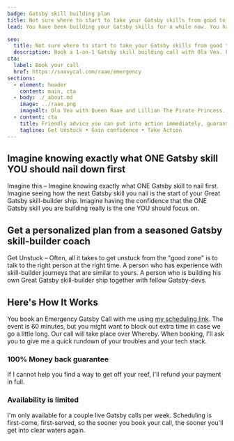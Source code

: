 ```yaml
---
badge: Gatsby skill building plan
title: Not sure where to start to take your Gatsby skills from good to great?
lead: You have been building your Gatsby skills for a while now. You have maybe built a few paid projects with Gatsby. But you are still stuck in the "good zone". Your clients might not notice, but you KNOW you are not great. And you don't like it.

seo:
  title: Not sure where to start to take your Gatsby skills from good to great?
  description: Book a 1-on-1 Gatsby skill building call with Ola Vea. Friendly advice you can put into action immediately, guaranteed!
cta:
  label: Book your call
  href: https://savvycal.com/raae/emergency
sections:
  - element: header
    content: main, cta
  - body: ./_about.md
    image: ../raae.png
    imageAlt: Ola Vea with Queen Raae and Lillian The Pirate Princess.
  - content: cta
    title: Friendly advice you can put into action immediately, guaranteed.
    tagline: Get Unstuck • Gain confidence • Take Action
---
```


## Imagine knowing exactly what ONE Gatsby skill YOU should nail down first

Imagine this – Imagine knowing exactly what ONE Gatsby skill to nail first. Imagine seeing how the next Gatsby skill you nail is the start of your Great Gatsby skill-builder ship. Imagine having the confidence that the ONE Gatsby skill you are building really is the one YOU should focus on.

## Get a personalized plan from a seasoned Gatsby skill-builder coach

Get Unstuck – Often, all it takes to get unstuck from the  "good zone" is to talk to the right person at the right time. A person who has experience with skill-builder journeys that are similar to yours. A person who is building his own Great Gatsby skill-builder ship together with fellow Gatsby-devs.

## Here's How It Works

You book an Emergency Gatsby Call with me using [my scheduling link](https://savvycal.com/raae/emergency). The event is 60 minutes, but you might want to block out extra time in case we go a little long. Our call will take place over Whereby. When booking, I'll ask you to give me a quick rundown of your troubles and your tech stack.

### 100% Money back guarantee

If I cannot help you find a way to get off your reef, I'll refund your payment in full.

### Availability is limited

I'm only available for a couple live Gatsby calls per week. Scheduling is first-come, first-served, so the sooner you book your call, the sooner you'll get into clear waters again.

